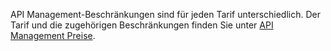 API Management-Beschränkungen sind für jeden Tarif unterschiedlich. Der Tarif und die zugehörigen Beschränkungen finden Sie unter [API Management Preise](http://azure.microsoft.com/pricing/details/api-management/).

<!---HONumber=July15_HO5-->